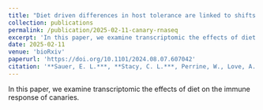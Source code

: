 ```yaml
---
title: "Diet driven differences in host tolerance are linked to shifts in global gene expression in a common avian host-pathogen system"
collection: publications
permalink: /publication/2025-02-11-canary-rnaseq
excerpt: 'In this paper, we examine transcriptomic the effects of diet on the immune response of canaries'
date: 2025-02-11
venue: 'bioRxiv'
paperurl: 'https://doi.org/10.1101/2024.08.07.607042'
citation: '**Sauer, E. L.***, **Stacy, C. L.***, Perrine, W., Love, A. C., Lewis, J. A., & DuRant, S. E. (2024). *Diet driven differences in host tolerance are linked to shifts in global gene expression in a common avian host-pathogen system.*  **bioRxiv, 2024-08.**  *Co-first authors.*'
---
```

In this paper, we examine transcriptomic the effects of diet on the immune response of canaries.

